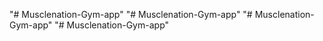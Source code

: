 "# Musclenation-Gym-app" 
"# Musclenation-Gym-app" 
"# Musclenation-Gym-app" 
"# Musclenation-Gym-app" 

